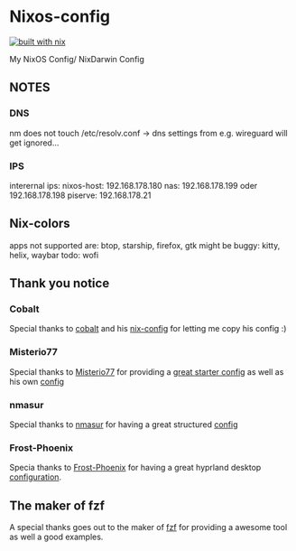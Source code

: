 # Nixos-config

[![built with nix](https://builtwithnix.org/badge.svg)](https://builtwithnix.org)

My NixOS Config/ NixDarwin Config

## NOTES

### DNS

nm does not touch /etc/resolv.conf -> dns settings from e.g. wireguard will get ignored...

### IPS

interernal ips:
nixos-host: 192.168.178.180
nas: 192.168.178.199 oder 192.168.178.198
piserve: 192.168.178.21

## Nix-colors

apps not supported are: btop, starship, firefox, gtk
might be buggy: kitty, helix, waybar
todo: wofi

## Thank you notice

### Cobalt

Special thanks to [cobalt](cobalt.rocks) and his [nix-config](https://gitlab.cobalt.rocks/shared-configs/nixos-ng)
for letting me copy his config :)

### Misterio77

Special thanks to [Misterio77](https://github.com/Misterio77) for providing a
[great starter config](https://github.com/Misterio77/nix-starter-configs) as
well as his own [config](https://github.com/Misterio77/nix-config/tree/main)

### nmasur

Special thanks to [nmasur](https://github.com/nmasur) for having a
great structured [config](https://github.com/nmasur/dotfiles/blob/c53f1470ee04890f461796ba0d14cce393f2b5c3/hosts/lookingglass/default.nix)

### Frost-Phoenix

Specia thanks to [Frost-Phoenix](https://github.com/Frost-Phoenix) for having
a great hyprland desktop [configuration](https://github.com/Frost-Phoenix/nixos-config/tree/catppuccin).

## The maker of fzf

A special thanks goes out to the maker of [fzf](https://github.com/junegunn/fzf)
for providing a awesome tool as well a good examples.
